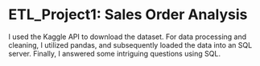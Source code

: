 # ETL_Project1: Sales Order Analysis 
I used the Kaggle API to download the dataset. For data processing and cleaning, I utilized pandas, and subsequently loaded the data into an SQL server. Finally, I answered some intriguing questions using SQL.
